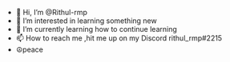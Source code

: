 - 👋 Hi, I’m @Rithul-rmp
- 👀 I’m interested in learning something new
- 🌱 I’m currently learning how to continue learning 
- 📫 How to reach me ,hit me up on my Discord rithul_rmp#2215
- ☮️peace 

